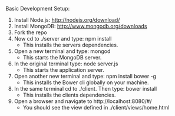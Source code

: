 Basic Development Setup:<br>
1. Install Node.js: http://nodejs.org/download/<br>
2. Install MongoDB: http://www.mongodb.org/downloads<br>
3. Fork the repo<br>
4. Now cd to ./server and type: npm install<br>
    - This installs the servers dependencies.<br>
5. Open a new terminal and type: mongod<br>
    - This starts the MongoDB server.<br>
6. In the original terminal type: node server.js<br>
    - This starts the application server.<br>
7. Open another new terminal and type: npm install bower -g<br>
    - This installs the Bower cli globally on your machine.<br>
8. In the same terminal cd to ./client. Then type: bower install<br>
    - This installs the clients dependencies.<br>
9. Open a browser and navigate to http://localhost:8080/#/<br>
    - You should see the view defined in ./client/views/home.html<br>